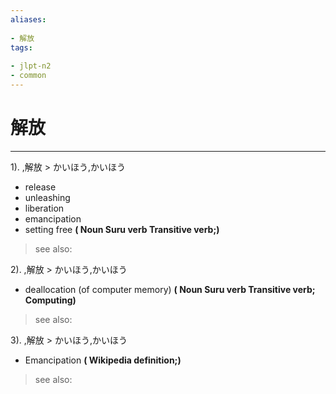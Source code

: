 ```yaml
---
aliases:
    
- 解放
tags:
    
- jlpt-n2
- common
---
```


# 解放
---
1).
,解放 > かいほう,かいほう

- release
- unleashing
- liberation
- emancipation
- setting free
**( Noun Suru verb Transitive verb;)**
> see also: 
            
2).
,解放 > かいほう,かいほう

- deallocation (of computer memory)
**( Noun Suru verb Transitive verb; Computing)**
> see also: 
            
3).
,解放 > かいほう,かいほう

- Emancipation
**( Wikipedia definition;)**
> see also: 
            